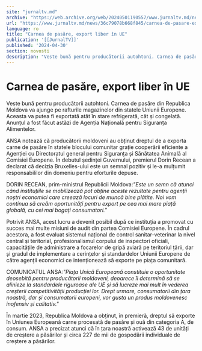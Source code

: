 ```yaml
---
site: "jurnaltv.md"
archive: "https://web.archive.org/web/20240501190557/www.jurnaltv.md/news/36c79078b668f845/carnea-de-pasare-export-liber-in-ue.html"
url: "https://www.jurnaltv.md/news/36c79078b668f845/carnea-de-pasare-export-liber-in-ue.html"
language: ro
title: "Carnea de pasăre, export liber în UE"
publication: '[[JurnalTV]]'
published: '2024-04-30'
section: novosti
description: "Veste bună pentru producătorii autohtoni. Carnea de pasăre din Republica Moldova va ajunge pe rafturile magazinelor din statele Uniunii Europene. Aceasta va putea fi exportată atât în stare refrigerată, cât și congelată. Anunțul a fost făcut astăzi de Agenția Națională pentru Siguranța Alimentelor."
---
```


# Carnea de pasăre, export liber în UE

Veste bună pentru producătorii autohtoni. Carnea de pasăre din Republica Moldova va ajunge pe rafturile magazinelor din statele Uniunii Europene. Aceasta va putea fi exportată atât în stare refrigerată, cât și congelată. Anunțul a fost făcut astăzi de Agenția Națională pentru Siguranța Alimentelor.

ANSA notează că producătorii moldoveni au obținut dreptul de a exporta carne de pasăre în statele blocului comunitar grație cooperării eficiente a Agenției cu Directoratul general pentru Siguranța și Sănătatea Animală al Comisiei Europene. În debutul ședinței Guvernului, premierul Dorin Recean a declarat că decizia Bruxelles-ului este un semnal pozitiv și le-a mulțumit responsabililor din domeniu pentru eforturile depuse.

DORIN RECEAN, prim-ministrul Republicii Moldova:*"Este un semn că atunci când instituțiile se mobilizează pot obține aceste rezultate pentru agenții noștri economici care creează locuri de muncă bine plătite. Noi vom continua să creăm oportunități pentru export pe cea mai mare piață globală, cu cei mai bogați consumatori."*

Potrivit ANSA, acest lucru a devenit posibil după ce instituția a promovat cu succes mai multe misiuni de audit din partea Comisiei Europene. În cadrul acestora, a fost evaluat sistemul național de control sanitar-veterinar la nivel central și teritorial, profesionalismul corpului de inspectori oficiali, capacitățile de administrare a focarelor de gripă aviară pe teritoriul țării, dar și gradul de implementare a cerințelor și standardelor Uniunii Europene de către agenții economici ce intenționează să exporte pe piața comunitară.

COMUNICATUL ANSA:*"Piața Unică Europeană constituie o oportunitate deosebită pentru producătorii moldoveni, deoarece îi determină să se alinieze la standardele riguroase ale UE și să lucreze mai mult în vederea creșterii competitivității producției lor. Drept urmare, consumatorii din țara noastră, dar și consumatorii europeni, vor gusta un produs moldovenesc inofensiv și calitativ."*

În martie 2023, Republica Moldova a obținut, în premieră, dreptul să exporte în Uniunea Europeană carne procesată de pasăre și ouă din categoria A, de consum. ANSA a precizat atunci că în țara noastră activează 43 de unități de creștere a păsărilor și circa 227 de mii de gospodării individuale de creștere a păsărilor.